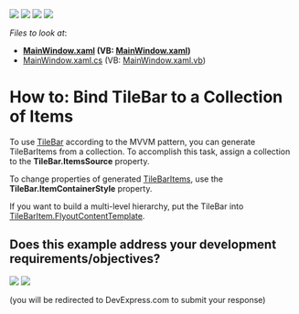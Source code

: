 <!-- default badges list -->
![](https://img.shields.io/endpoint?url=https://codecentral.devexpress.com/api/v1/VersionRange/128641783/22.2.2%2B)
[![](https://img.shields.io/badge/Open_in_DevExpress_Support_Center-FF7200?style=flat-square&logo=DevExpress&logoColor=white)](https://supportcenter.devexpress.com/ticket/details/T148752)
[![](https://img.shields.io/badge/📖_How_to_use_DevExpress_Examples-e9f6fc?style=flat-square)](https://docs.devexpress.com/GeneralInformation/403183)
[![](https://img.shields.io/badge/💬_Leave_Feedback-feecdd?style=flat-square)](#does-this-example-address-your-development-requirementsobjectives)
<!-- default badges end -->
<!-- default file list -->
*Files to look at*:

* **[MainWindow.xaml](./CS/TBExample/MainWindow.xaml) (VB: [MainWindow.xaml](./VB/TBExample/MainWindow.xaml))**
* [MainWindow.xaml.cs](./CS/TBExample/MainWindow.xaml.cs) (VB: [MainWindow.xaml.vb](./VB/TBExample/MainWindow.xaml.vb))
<!-- default file list end -->
# How to: Bind TileBar to a Collection of Items


To use [TileBar](https://documentation.devexpress.com/WPF/115595/Controls-and-Libraries/Navigation-Controls/Tile-Bar) according to the MVVM pattern, you can generate TileBarItems from a collection. To accomplish this task, assign a collection to the **TileBar.ItemsSource** property. 

To change properties of generated [TileBarItems](https://documentation.devexpress.com/#WPF/clsDevExpressXpfNavigationTileBarItemtopic), use the **TileBar.ItemContainerStyle** property. 

If you want to build a multi-level hierarchy, put the TileBar into [TileBarItem.FlyoutContentTemplate](https://documentation.devexpress.com/WPF/DevExpress.Xpf.Navigation.TileBarItem.FlyoutContentTemplate.property).
<!-- feedback -->
## Does this example address your development requirements/objectives?

[<img src="https://www.devexpress.com/support/examples/i/yes-button.svg"/>](https://www.devexpress.com/support/examples/survey.xml?utm_source=github&utm_campaign=wpf-tilebar-generate-items-from-view-model-collection&~~~was_helpful=yes) [<img src="https://www.devexpress.com/support/examples/i/no-button.svg"/>](https://www.devexpress.com/support/examples/survey.xml?utm_source=github&utm_campaign=wpf-tilebar-generate-items-from-view-model-collection&~~~was_helpful=no)

(you will be redirected to DevExpress.com to submit your response)
<!-- feedback end -->

